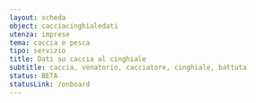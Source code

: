 ```yaml
---
layout: scheda
object: cacciacinghialedati
utenza: imprese
tema: caccia e pesca
tipo: servizio
title: Dati su caccia al cinghiale
subtitle: caccia, venatorio, cacciatore, cinghiale, battuta
status: BETA
statusLink: /onboard
---
```

